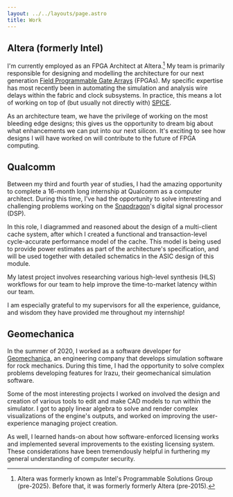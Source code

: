 ```yaml
---
layout: ../../layouts/page.astro
title: Work
---
```


## Altera (formerly Intel)

I'm currently employed as an FPGA Architect at Altera.[^altera] My team is
primarily responsible for designing and modelling the architecture for our next
generation [Field Programmable Gate Arrays][fpga] (FPGAs). My specific expertise
has most recently been in automating the simulation and analysis wire delays
within the fabric and clock subsystems. In practice, this means a lot of working
on top of (but usually not directly with) [SPICE].

As an architecture team, we have the privilege of working on the most bleeding
edge designs; this gives us the opportunity to dream big about what enhancements
we can put into our next silicon. It's exciting to see how designs I will have
worked on will contribute to the future of FPGA computing.

## Qualcomm

Between my third and fourth year of studies, I had the amazing opportunity to
complete a 16-month long internship at Qualcomm as a computer architect.
During this time, I've had the opportunity to solve interesting and challenging
problems working on the [Snapdragon]'s digital signal processor (DSP).

In this role, I diagrammed and reasoned about the design of a multi-client cache
system, after which I created a functional and transaction-level cycle-accurate
performance model of the cache. This model is being used to provide power
estimates as part of the architecture's specification, and will be used together
with detailed schematics in the ASIC design of this module.

My latest project involves researching various high-level synthesis (HLS)
workflows for our team to help improve the time-to-market latency within our
team.

I am especially grateful to my supervisors for all the experience, guidance, and
wisdom they have provided me throughout my internship!

## Geomechanica

In the summer of 2020, I worked as a software developer for
[Geomechanica][geomecha], an engineering company that develops simulation
software for rock mechanics. During this time, I had the opportunity to solve
complex problems developing features for Irazu, their geomechanical simulation
software.

Some of the most interesting projects I worked on involved the design and
creation of various tools to edit and make CAD models to run within the
simulator. I got to apply linear algebra to solve and render complex
visualizations of the engine's outputs, and worked on improving the
user-experience managing project creation.

As well, I learned hands-on about how software-enforced licensing works and
implemented several improvements to the existing licensing system. These
considerations have been tremendously helpful in furthering my general
understanding of computer security.

<!-- Footnotes -->
[^altera]: Altera was formerly known as Intel's Programmable Solutions Group
    (pre-2025). Before that, it was formerly formerly Altera (pre-2015).

<!-- Reference-style links -->
[fpga]:       https://en.wikipedia.org/wiki/Field-programmable_gate_array
[geomecha]:   https://www.geomechanica.com
[snapdragon]: https://en.wikipedia.org/wiki/Qualcomm_Snapdragon
[spice]:      https://en.wikipedia.org/wiki/SPICE
